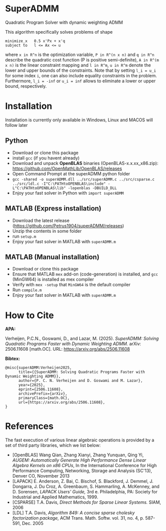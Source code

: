 # SuperADMM
Quadratic Program Solver with dynamic weighting ADMM

This algorithm specifically solves problems of shape
```
minimize_x   0.5 x'Px + x'q
subject to   l <= Ax <= u
```
where `x in R^n` is the optimization variable, `P in R^(n x n)` and `q in R^n` describe the quadratic cost function (P is positive semi-definite), `A in R^(m x n)` is the linear constraint mapping and `l in R^m`, `u in R^m` denote the lower and upper bounds of the constraints. Note that by setting `l_i = u_i` for some index `i`, one can also include equality constraints in the problem. Furthermore, `l_i = -inf` or `u_i = inf` allows to eliminate a lower or upper bound, respectively.

# Installation
Installation is currently only available in Windows, Linux and MACOS will follow later
## Python
- Download or clone this package
- install `gcc` (if you havent already)
- Download and unpack **OpenBLAS** binaries (OpenBLAS-x.x.xx_x86.zip): https://github.com/OpenMathLib/OpenBLAS/releases
- Open Command Prompt at the superADMM python folder
- `gcc -shared -o superADMM.dll ../src/superADMM.c ../src/csparse.c ../src/ldl.c -I"C:\PATHtoOPENBLAS\include" -L"C:\PATHtoOPENBLAS\lib" -lopenblas -DBUILD_DLL`
- Enjoy your fast solver in Python with `import superADMM`

## MATLAB (Express installation)
- Download the latest release (https://github.com/Petrus1904/superADMM/releases)
- Unzip the contents in some folder
- run `setup.m`
- Enjoy your fast solver in MATLAB with `superADMM.m`

## MATLAB (Manual installation)
- Download or clone this package
- Ensure that MATLAB `mex` add-on (code-generation) is installed, and `gcc` (MinGW64) is installed as mex compiler
- Verify with `mex -setup` that `MinGW64` is the default compiler
- Run `compile.m`
- Enjoy your fast solver in MATLAB with `superADMM.m`

# How to Cite

**APA:**

Verheijen, P.C.N., Goswami, D., and Lazar, M. (2025). *SuperADMM: Solving Quadratic Programs Faster with Dynamic Weighting ADMM.* arXiv: 2506.11608 [math.OC]. URL: https://arxiv.org/abs/2506.11608

**Bibtex:**
```
@misc{superADMM:Verheijen2025,
      title={{SuperADMM: Solving Quadratic Programs Faster with Dynamic Weighting ADMM}}, 
      author={P. C. N. Verheijen and D. Goswami and M. Lazar},
      year={2025},
      eprint={2506.11608},
      archivePrefix={arXiv},
      primaryClass={math.OC},
      url={https://arxiv.org/abs/2506.11608}, 
}
```

# References
The fast execution of various linear algebraic operations is provided by a set of third party libraries, which we list below:
- [OpenBLAS] Wang Qian, Zhang Xianyi, Zhang Yunquan, Qing Yi, *AUGEM: Automatically Generate High Performance Dense Linear Algebra Kernels on x86 CPUs*, In the International Conference for High Performance Computing, Networking, Storage and Analysis (SC'13), Denver CO, November 2013
- [LAPACK] E. Anderson, Z. Bai, C. Bischof, S. Blackford, J. Demmel, J. Dongarra, J. Du Croz, A. Greenbaum, S. Hammarling, A. McKenney, and D. Sorensen, *LAPACK Users' Guide,* 3rd e. Philadelphia, PA: Society for Industrial and Applied Mathematics, 1999.
- [CSPARSE] T.A. Davis, *Direct Methods for Sparse Linear Systems.* SIAM, 2006
- [LDL] T.A. Davis, *Algorithm 849: A concise sparse cholesky factorization package,* ACM Trans. Math. Softw. vol. 31, no. 4, p. 587-591, Dec. 2005
